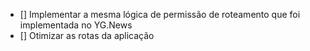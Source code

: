 - [] Implementar a mesma lógica de permissão de roteamento que foi implementada
no YG.News
- [] Otimizar as rotas da aplicação